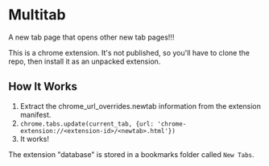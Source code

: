 Multitab
========

A new tab page that opens other new tab pages!!!

This is a chrome extension. It's not published, so you'll have to clone the
repo, then install it as an unpacked extension.

How It Works
------------

1. Extract the chrome_url_overrides.newtab information from the extension
   manifest.
1. `chrome.tabs.update(current_tab, {url: 'chrome-extension://<extension-id>/<newtab>.html'})`
1. It works!

The extension "database" is stored in a bookmarks folder called `New Tabs`.

